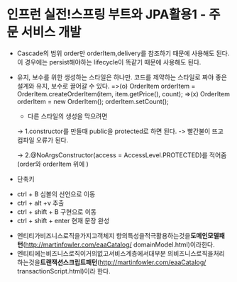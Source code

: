 # 인프런 실전!스프링 부트와 JPA활용1 - 주문 서비스 개발

* Cascade의 범위
 order만 orderItem,delivery를 참조하기 때문에 사용해도 된다. 이 경우에는  persist해야하는 lifecycle이 똑같기 때문에 사용해도 된다.

* 유지, 보수를 위한 생성하는 스타일은 하나만. 코드를 제약하는 스타일로 짜야 좋은 설계와 유지, 보수로 끌어갈 수 있다.
    =>(o)  OrderItem orderItem = OrderItem.createOrderItem(item, item.getPrice(), count); 
    =>(x)   OrderItem orderItem = new OrderItem(); orderItem.setCount();
    * 다른 스타일의 생성을 막으려면 
  
    -> 1.constructor를 만들때 public을 protected로 하면 된다. -> 빨간불이 뜨고 컴파일 오류가 된다.
    
    -> 2.@NoArgsConstructor(access = AccessLevel.PROTECTED)를 적어줌  (order와 orderItem 위에 )


* 단축키
- ctrl + B              심볼의 선언으로 이동
- ctrl + alt +v         추출
- ctrl + shift + B      구현으로 이동
- ctrl  + shift + enter	현재 문장 완성  
* 엔티티가비즈니스로직을가지고객체지 향의특성을적극활용하는것을**도메인모델패턴**(http://martinfowler.com/eaaCatalog/ domainModel.html)이라한다. 
* 엔티티에는비즈니스로직이거의없고서비스계층에서대부분 의비즈니스로직을처리하는것을**트랜잭션스크립트패턴**(http://martinfowler.com/eaaCatalog/ transactionScript.html)이라 한다.